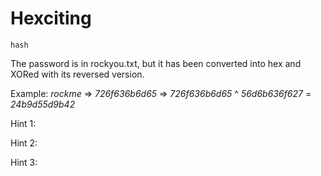 # Hexciting

`hash`

The password is in rockyou.txt, but it has been converted into hex and XORed with its reversed version.

Example: *rockme* => *726f636b6d65* => *726f636b6d65* ^ *56d6b636f627* = *24b9d55d9b42*

Hint 1:

Hint 2:

Hint 3:
